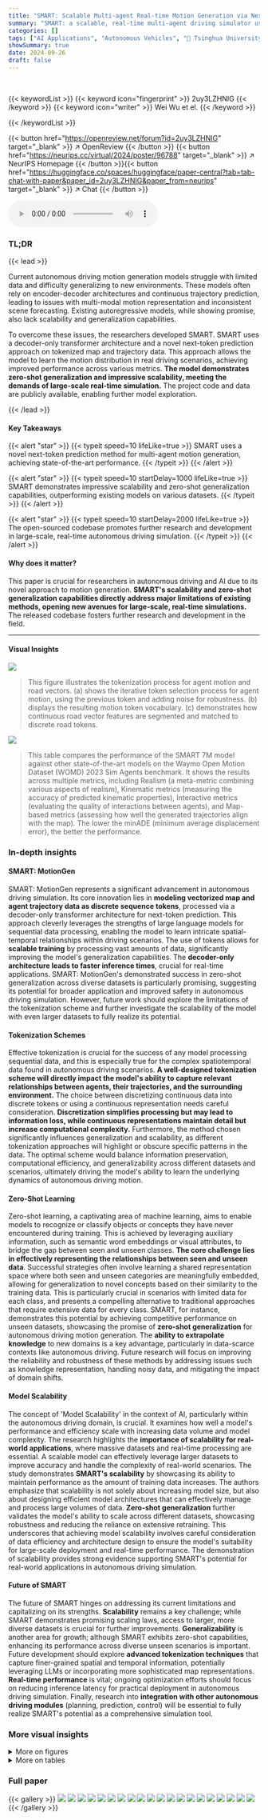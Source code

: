 ```yaml
---
title: "SMART: Scalable Multi-agent Real-time Motion Generation via Next-token Prediction"
summary: "SMART: a scalable, real-time multi-agent driving simulator using next-token prediction, achieves state-of-the-art results and zero-shot generalization."
categories: []
tags: ["AI Applications", "Autonomous Vehicles", "🏢 Tsinghua University",]
showSummary: true
date: 2024-09-26
draft: false
---
```


<br>

{{< keywordList >}}
{{< keyword icon="fingerprint" >}} 2uy3LZHNIG {{< /keyword >}}
{{< keyword icon="writer" >}} Wei Wu et el. {{< /keyword >}}
 
{{< /keywordList >}}

{{< button href="https://openreview.net/forum?id=2uy3LZHNIG" target="_blank" >}}
↗ OpenReview
{{< /button >}}
{{< button href="https://neurips.cc/virtual/2024/poster/96788" target="_blank" >}}
↗ NeurIPS Homepage
{{< /button >}}{{< button href="https://huggingface.co/spaces/huggingface/paper-central?tab=tab-chat-with-paper&paper_id=2uy3LZHNIG&paper_from=neurips" target="_blank" >}}
↗ Chat
{{< /button >}}



<audio controls>
    <source src="https://ai-paper-reviewer.com/2uy3LZHNIG/podcast.wav" type="audio/wav">
    Your browser does not support the audio element.
</audio>


### TL;DR


{{< lead >}}

Current autonomous driving motion generation models struggle with limited data and difficulty generalizing to new environments.  These models often rely on encoder-decoder architectures and continuous trajectory prediction, leading to issues with multi-modal motion representation and inconsistent scene forecasting.  Existing autoregressive models, while showing promise, also lack scalability and generalization capabilities. 



To overcome these issues, the researchers developed SMART.  SMART uses a decoder-only transformer architecture and a novel next-token prediction approach on tokenized map and trajectory data. This approach allows the model to learn the motion distribution in real driving scenarios, achieving improved performance across various metrics. **The model demonstrates zero-shot generalization and impressive scalability, meeting the demands of large-scale real-time simulation.**  The project code and data are publicly available, enabling further model exploration.

{{< /lead >}}


#### Key Takeaways

{{< alert "star" >}}
{{< typeit speed=10 lifeLike=true >}} SMART uses a novel next-token prediction method for multi-agent motion generation, achieving state-of-the-art performance. {{< /typeit >}}
{{< /alert >}}

{{< alert "star" >}}
{{< typeit speed=10 startDelay=1000 lifeLike=true >}} SMART demonstrates impressive scalability and zero-shot generalization capabilities, outperforming existing models on various datasets. {{< /typeit >}}
{{< /alert >}}

{{< alert "star" >}}
{{< typeit speed=10 startDelay=2000 lifeLike=true >}} The open-sourced codebase promotes further research and development in large-scale, real-time autonomous driving simulation. {{< /typeit >}}
{{< /alert >}}

#### Why does it matter?
This paper is crucial for researchers in autonomous driving and AI due to its novel approach to motion generation.  **SMART's scalability and zero-shot generalization capabilities directly address major limitations of existing methods, opening new avenues for large-scale, real-time simulations.** The released codebase fosters further research and development in the field.

------
#### Visual Insights



![](https://ai-paper-reviewer.com/2uy3LZHNIG/figures_3_1.jpg)

> This figure illustrates the tokenization process for agent motion and road vectors.  (a) shows the iterative token selection process for agent motion, using the previous token and adding noise for robustness. (b) displays the resulting motion token vocabulary. (c) demonstrates how continuous road vector features are segmented and matched to discrete road tokens.





![](https://ai-paper-reviewer.com/2uy3LZHNIG/tables_6_1.jpg)

> This table compares the performance of the SMART 7M model against other state-of-the-art models on the Waymo Open Motion Dataset (WOMD) 2023 Sim Agents benchmark.  It shows the results across multiple metrics, including Realism (a meta-metric combining various aspects of realism), Kinematic metrics (measuring the accuracy of predicted kinematic properties), Interactive metrics (evaluating the quality of interactions between agents), and Map-based metrics (assessing how well the generated trajectories align with the map). The lower the minADE (minimum average displacement error), the better the performance.





### In-depth insights


#### SMART: MotionGen
SMART: MotionGen represents a significant advancement in autonomous driving simulation.  Its core innovation lies in **modeling vectorized map and agent trajectory data as discrete sequence tokens**, processed via a decoder-only transformer architecture for next-token prediction. This approach cleverly leverages the strengths of large language models for sequential data processing, enabling the model to learn intricate spatial-temporal relationships within driving scenarios. The use of tokens allows for **scalable training** by processing vast amounts of data, significantly improving the model's generalization capabilities. The **decoder-only architecture leads to faster inference times**, crucial for real-time applications. SMART: MotionGen's demonstrated success in zero-shot generalization across diverse datasets is particularly promising, suggesting its potential for broader application and improved safety in autonomous driving simulation.  However, future work should explore the limitations of the tokenization scheme and further investigate the scalability of the model with even larger datasets to fully realize its potential.

#### Tokenization Schemes
Effective tokenization is crucial for the success of any model processing sequential data, and this is especially true for the complex spatiotemporal data found in autonomous driving scenarios.  **A well-designed tokenization scheme will directly impact the model's ability to capture relevant relationships between agents, their trajectories, and the surrounding environment.**  The choice between discretizing continuous data into discrete tokens or using a continuous representation needs careful consideration.  **Discretization simplifies processing but may lead to information loss, while continuous representations maintain detail but increase computational complexity.**  Furthermore, the method chosen significantly influences generalization and scalability, as different tokenization approaches will highlight or obscure specific patterns in the data.  The optimal scheme would balance information preservation, computational efficiency, and generalizability across different datasets and scenarios, ultimately driving the model's ability to learn the underlying dynamics of autonomous driving motion.

#### Zero-Shot Learning
Zero-shot learning, a captivating area of machine learning, aims to enable models to recognize or classify objects or concepts they have never encountered during training.  This is achieved by leveraging auxiliary information, such as semantic word embeddings or visual attributes, to bridge the gap between seen and unseen classes.  **The core challenge lies in effectively representing the relationships between seen and unseen data**.  Successful strategies often involve learning a shared representation space where both seen and unseen categories are meaningfully embedded, allowing for generalization to novel concepts based on their similarity to the training data. This is particularly crucial in scenarios with limited data for each class, and presents a compelling alternative to traditional approaches that require extensive data for every class.  SMART, for instance, demonstrates this potential by achieving competitive performance on unseen datasets, showcasing the promise of **zero-shot generalization** for autonomous driving motion generation. The **ability to extrapolate knowledge** to new domains is a key advantage, particularly in data-scarce contexts like autonomous driving. Future research will focus on improving the reliability and robustness of these methods by addressing issues such as knowledge representation, handling noisy data, and mitigating the impact of domain shifts.

#### Model Scalability
The concept of 'Model Scalability' in the context of AI, particularly within the autonomous driving domain, is crucial.  It examines how well a model's performance and efficiency scale with increasing data volume and model complexity.  The research highlights the **importance of scalability for real-world applications**, where massive datasets and real-time processing are essential.  A scalable model can effectively leverage larger datasets to improve accuracy and handle the complexity of real-world scenarios.  The study demonstrates **SMART's scalability** by showcasing its ability to maintain performance as the amount of training data increases.  The authors emphasize that scalability is not solely about increasing model size, but also about designing efficient model architectures that can effectively manage and process large volumes of data. **Zero-shot generalization** further validates the model's ability to scale across different datasets, showcasing robustness and reducing the reliance on extensive retraining. This underscores that achieving model scalability involves careful consideration of data efficiency and architecture design to ensure the model's suitability for large-scale deployment and real-time performance.  The demonstration of scalability provides strong evidence supporting SMART's potential for real-world applications in autonomous driving simulation.

#### Future of SMART
The future of SMART hinges on addressing its current limitations and capitalizing on its strengths. **Scalability** remains a key challenge; while SMART demonstrates promising scaling laws, access to larger, more diverse datasets is crucial for further improvements.  **Generalizability** is another area for growth; although SMART exhibits zero-shot capabilities, enhancing its performance across diverse unseen scenarios is important.  Future development should explore **advanced tokenization techniques** that capture finer-grained spatial and temporal information, potentially leveraging LLMs or incorporating more sophisticated map representations.  **Real-time performance** is vital; ongoing optimization efforts should focus on reducing inference latency for practical deployment in autonomous driving simulation.  Finally, research into **integration with other autonomous driving modules** (planning, prediction, control) will be essential to fully realize SMART's potential as a comprehensive simulation tool.


### More visual insights

<details>
<summary>More on figures
</summary>


![](https://ai-paper-reviewer.com/2uy3LZHNIG/figures_4_1.jpg)

> This figure illustrates the architecture of the SMART model.  Panel (a) shows the decoder-only transformer used for predicting the next motion token for multiple agents.  It takes as input previous motion tokens, interactive agent motion tokens (showing inter-agent interactions), and encoded road tokens. Panel (b) details a separate training task focusing on spatial understanding of road vectors, using a separate neural network (RoadNet) to predict the next road token in the sequence.


![](https://ai-paper-reviewer.com/2uy3LZHNIG/figures_8_1.jpg)

> This figure shows two example scenarios of the SMART model performing closed-loop planning.  The top row demonstrates successful navigation in a parking lot, avoiding a stationary vehicle. The bottom row showcases successful negotiation of a sharp U-turn on a ramp.


![](https://ai-paper-reviewer.com/2uy3LZHNIG/figures_8_2.jpg)

> This figure shows the results of experiments on the scalability of the SMART model.  The left panel (a) presents training loss curves for models with different numbers of parameters (1M, 7M, 32M, and 99M) trained on 1 billion tokens.  The right panel (b) displays a log-log plot illustrating the power-law scaling relationship between model size and test loss, demonstrating that the SMART model exhibits consistent performance improvements as its size increases. The equation of the fitted power law is also provided.


![](https://ai-paper-reviewer.com/2uy3LZHNIG/figures_14_1.jpg)

> This figure compares the performance of SMART model with and without road vector tokenization and noise tricks across different datasets.  It demonstrates the impact of these techniques on the model's generalization ability. The results show that SMART model with these enhancements generalizes better across datasets than the version without them, achieving higher scores on the overall evaluation metric, even when trained on a smaller dataset like NuPlan.


</details>




<details>
<summary>More on tables
</summary>


![](https://ai-paper-reviewer.com/2uy3LZHNIG/tables_6_2.jpg)
> This table compares the performance of the SMART model (with 101M and 7M parameters) against other state-of-the-art models on the WOMD 2024 Sim Agents benchmark.  The comparison includes metrics for Realism (Meta metric), Kinematic, Interactive, and Map-based performance, as well as the minimum Average Displacement Error (minADE).  It also shows the performance of a SMART model trained only on the NuPlan dataset ('SMART-zeroshot'), demonstrating its zero-shot generalization capabilities.

![](https://ai-paper-reviewer.com/2uy3LZHNIG/tables_7_1.jpg)
> This table presents the results of a zero-shot generalization experiment.  Three SMART models are evaluated: one trained solely on the Waymo Open Motion Dataset (WOMD), one trained only on the NuPlan dataset, and a third model that fine-tuned the NuPlan-trained model on WOMD.  The table shows the performance of each model across three metrics: kinematic, interactive, and map-based, along with the minimum average displacement error (minADE).  The results highlight the generalization capabilities of SMART, especially when a small amount of fine-tuning is applied.

![](https://ai-paper-reviewer.com/2uy3LZHNIG/tables_9_1.jpg)
> This table presents the ablation study results for different components of the SMART model.  It shows the impact of road vector tokenization (RVT), road vector next token prediction (RVNTP), noised agent tokenization (NAT), and noised road vector tokenization (NRVT) on the model's performance across various metrics (kinematics, interactive, map) when trained on both WOMD and NuPlan datasets.  Each row represents a model configuration, indicating which components were included (√) and the corresponding performance metrics.

![](https://ai-paper-reviewer.com/2uy3LZHNIG/tables_13_1.jpg)
> This table lists the hyperparameters used for training four different SMART models with varying model sizes (1M, 7M, 26M, and 101M parameters).  The hyperparameters are categorized into those for the RoadNet (road token encoder), MotionNet (agent motion decoder), and overall SMART model architecture.  Specific hyperparameters listed include the number of self-attention layers, embedding dimensions, vocabulary sizes, attention radius, and the total number of parameters in each model.  The table provides a detailed specification of the architectural choices made for each model variant.

![](https://ai-paper-reviewer.com/2uy3LZHNIG/tables_13_2.jpg)
> This table compares the performance of SMART 7M with other state-of-the-art models on the Waymo Open Motion Dataset (WOMD) 2023 Sim Agents benchmark.  It shows a comparison across multiple metrics, including realism (meta-metric), kinematic metrics (minADE), interactive metrics, and map-based metrics.  The results highlight SMART 7M's performance relative to other leading models in autonomous driving simulation.

![](https://ai-paper-reviewer.com/2uy3LZHNIG/tables_15_1.jpg)
> This table compares the performance of two different tokenizers, VQ-VAE and k-disks, used in the SMART model.  The comparison is done for both models trained on the WOMD and NuPlan datasets. The metrics used for comparison are Kinematics, Interactive, and Map-based metrics, reflecting different aspects of driving motion generation.

![](https://ai-paper-reviewer.com/2uy3LZHNIG/tables_15_2.jpg)
> This table presents a summary of the data sources used in the paper, including the number of scenes, single scenario duration, and the total number of motion tokens for each dataset (NuPlan, Waymo, Proprietary).  The total dataset combines these sources to create a large-scale dataset for training and validating the SMART model.

![](https://ai-paper-reviewer.com/2uy3LZHNIG/tables_16_1.jpg)
> This table presents the results of experiments conducted to evaluate the scalability of the SMART model.  Different model sizes (1M, 7M, 26M, and 101M parameters) were trained on a large dataset. The table shows the performance (Kinematic, Interactive, and Map-based metrics) achieved by each model, along with the corresponding training time and average inference time. This allows for analysis of how performance, training time, and inference speed change as the model scale increases.

</details>




### Full paper

{{< gallery >}}
<img src="https://ai-paper-reviewer.com/2uy3LZHNIG/1.png" class="grid-w50 md:grid-w33 xl:grid-w25" />
<img src="https://ai-paper-reviewer.com/2uy3LZHNIG/2.png" class="grid-w50 md:grid-w33 xl:grid-w25" />
<img src="https://ai-paper-reviewer.com/2uy3LZHNIG/3.png" class="grid-w50 md:grid-w33 xl:grid-w25" />
<img src="https://ai-paper-reviewer.com/2uy3LZHNIG/4.png" class="grid-w50 md:grid-w33 xl:grid-w25" />
<img src="https://ai-paper-reviewer.com/2uy3LZHNIG/5.png" class="grid-w50 md:grid-w33 xl:grid-w25" />
<img src="https://ai-paper-reviewer.com/2uy3LZHNIG/6.png" class="grid-w50 md:grid-w33 xl:grid-w25" />
<img src="https://ai-paper-reviewer.com/2uy3LZHNIG/7.png" class="grid-w50 md:grid-w33 xl:grid-w25" />
<img src="https://ai-paper-reviewer.com/2uy3LZHNIG/8.png" class="grid-w50 md:grid-w33 xl:grid-w25" />
<img src="https://ai-paper-reviewer.com/2uy3LZHNIG/9.png" class="grid-w50 md:grid-w33 xl:grid-w25" />
<img src="https://ai-paper-reviewer.com/2uy3LZHNIG/10.png" class="grid-w50 md:grid-w33 xl:grid-w25" />
<img src="https://ai-paper-reviewer.com/2uy3LZHNIG/11.png" class="grid-w50 md:grid-w33 xl:grid-w25" />
<img src="https://ai-paper-reviewer.com/2uy3LZHNIG/12.png" class="grid-w50 md:grid-w33 xl:grid-w25" />
<img src="https://ai-paper-reviewer.com/2uy3LZHNIG/13.png" class="grid-w50 md:grid-w33 xl:grid-w25" />
<img src="https://ai-paper-reviewer.com/2uy3LZHNIG/14.png" class="grid-w50 md:grid-w33 xl:grid-w25" />
<img src="https://ai-paper-reviewer.com/2uy3LZHNIG/15.png" class="grid-w50 md:grid-w33 xl:grid-w25" />
<img src="https://ai-paper-reviewer.com/2uy3LZHNIG/16.png" class="grid-w50 md:grid-w33 xl:grid-w25" />
<img src="https://ai-paper-reviewer.com/2uy3LZHNIG/17.png" class="grid-w50 md:grid-w33 xl:grid-w25" />
<img src="https://ai-paper-reviewer.com/2uy3LZHNIG/18.png" class="grid-w50 md:grid-w33 xl:grid-w25" />
<img src="https://ai-paper-reviewer.com/2uy3LZHNIG/19.png" class="grid-w50 md:grid-w33 xl:grid-w25" />
<img src="https://ai-paper-reviewer.com/2uy3LZHNIG/20.png" class="grid-w50 md:grid-w33 xl:grid-w25" />
{{< /gallery >}}